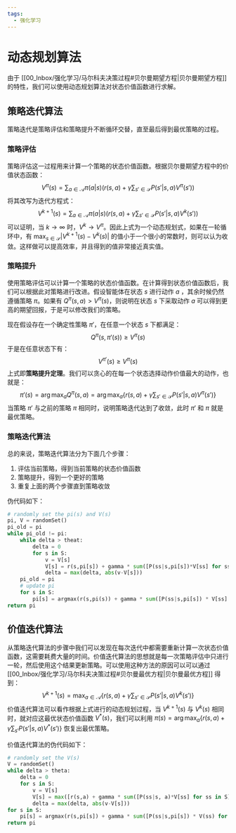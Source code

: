 ```yaml
---
tags:
  - 强化学习
---
```

# 动态规划算法

由于 [[00_Inbox/强化学习/马尔科夫决策过程#贝尔曼期望方程|贝尔曼期望方程]] 的特性，我们可以使用动态规划算法对状态价值函数进行求解。

## 策略迭代算法

策略迭代是策略评估和策略提升不断循环交替，直至最后得到最优策略的过程。

### 策略评估

策略评估这一过程用来计算一个策略的状态价值函数。根据贝尔曼期望方程中的价值状态函数：
$$
V^{\pi}(s)=\sum_{a\in \mathcal{A}}\pi(a|s)\left(r(s,a)+\gamma\sum_{s'\in\mathcal{S}}P(s'|s,a)V^{\pi}(s')\right)
$$
将其改写为迭代方程式：
$$
V^{k+1}(s)=\sum_{a\in \mathcal{A}}\pi(a|s)\left(r(s,a)+\gamma\sum_{s'\in\mathcal{S}}P(s'|s,a)V^{k}(s')\right)
$$
可以证明，当 $k\to \infty$ 时，$V^{k}\to V^{\pi}$。因此上式为一个动态规划式，如果在一轮循环中，有 $\max_{s\in\mathcal{S}}|V^{k+1}(s)-V^{k}(s)|$ 的值小于一个很小的常数时，则可以认为收敛。这样做可以提高效率，并且得到的值非常接近真实值。

### 策略提升

使用策略评估可以计算一个策略的状态价值函数。在计算得到状态价值函数后，我们可以根据此对策略进行改进。假设智能体在状态 $s$ 进行动作 $a$ ，其余时候仍然遵循策略 $\pi$。如果有 $Q^{\pi}{(s,a)}>V^{\pi}(s)$，则说明在状态 $s$ 下采取动作 $a$ 可以得到更高的期望回报，于是可以修改我们的策略。

现在假设存在一个确定性策略 $\pi'$，在任意一个状态 $s$ 下都满足：
$$
Q^{\pi}(s,\pi'(s))\geqslant V^{\pi}(s)
$$
于是在任意状态下有：
$$
V^{\pi'}(s)\geqslant V^{\pi}(s)
$$
上式即**策略提升定理**。我们可以贪心的在每一个状态选择动作价值最大的动作，也就是：
$$
\pi'(s)=\arg\max_{a}Q^\pi(s,a)=\arg\max_a\{r(s,a)+\gamma\sum_{s'\in \mathcal S}P(s'|s,a)V^\pi(s')\}
$$
当策略 $\pi'$ 与之前的策略 $\pi$ 相同时，说明策略迭代达到了收敛，此时 $\pi'$ 和 $\pi$ 就是最优策略。

### 策略迭代算法

总的来说，策略迭代算法分为下面几个步骤：
1. 评估当前策略，得到当前策略的状态价值函数
2. 策略提升，得到一个更好的策略
3. 重复上面的两个步骤直到策略收敛

伪代码如下：
```python
# randomly set the pi(s) and V(s)
pi, V = randomSet()
pi_old = pi
while pi_old != pi:
	while delta > theat:
		delta = 0
		for s in S:
			v = V[s]
			V[s] = r(s,pi[s]) + gamma * sum([P(ss|s,pi[s])*V[ss] for ss in S])
			delta = max(delta, abs(v-V[s]))
	pi_old = pi
	# update pi
	for s in S:
		pi[s] = argmax(r(s,pi(s)) + gamma * sum([P(ss|s,pi[s]) * V[ss] for ss in S]))
return pi
```

## 价值迭代算法

从策略迭代算法的步骤中我们可以发现在每次迭代中都需要重新计算一次状态价值函数，这需要耗费大量的时间。价值迭代算法的思想就是每一次策略评估中只进行一轮，然后使用这个结果更新策略。可以使用这种方法的原因可以可以通过 [[00_Inbox/强化学习/马尔科夫决策过程#贝尔曼最优方程|贝尔曼最优方程]] 得到：
$$
V^{k+1}(s) = \max_{a\in\mathcal A}\{r(s,a) + \gamma\sum_{s'\in\mathcal S}P(s'|s,a)V^{k}(s')\}
$$
价值迭代算法可以看作根据上式进行的动态规划过程，当 $V^{k+1}(s)$ 与 $V^{k}(s)$ 相同时，就对应这最优状态价值函数 $V^*(s)$，我们可以利用 $\pi(s)=\arg\max_a\{r(s,a)+\gamma\sum_{s'}P(s'|s,a)V^{*}(s')\}$ 恢复出最优策略。

价值迭代算法的伪代码如下：
```python
# randomly set the V(s)
V = randomSet()
while delta > theta:
	delta = 0
	for s in S:
		v = V[s]
		V[s] = max([r(s,a) + gamma * sum([P(ss|s, a)*V[ss] for ss in S]) for a in pi(s)])
		delta = max(delta, abs(v-V[s]))
for s in S:
	pi[s] = argmax(r(s,pi[s]) + gamma * sum([P(ss|s,pi[s]) * V(ss) for ss in S]))
return pi
```
